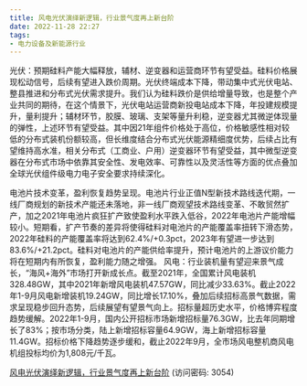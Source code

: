 ```yaml
---
title: 风电光伏演绎新逻辑，行业景气度再上新台阶
date: 2022-11-28 22:27
tags:
- 电力设备及新能源行业
---
```

光伏：预期硅料产能大幅释放，辅材、逆变器和运营商环节有望受益。硅料价格展现松动信号，后续有望进入跌价周期。光伏终端成本下降，带动集中式光伏电站、整县推进和分布式光伏需求提升。我们认为硅料跌价是供给增量导致，也是整个产业共同的期待，在这个情景下，光伏电站运营商新投电站成本下降，年投建规模提升，量利提升；辅材环节，胶膜、玻璃、支架等量升利稳，逆变器尤其微逆体现量的弹性，上述环节有望受益。其中因21年组件价格处于高位，价格敏感性相对较低的分布式装机份额较高，但长维度结合分布式光伏能源精细度优势，后续占比有望维持高水准，相关分布式（工商业、户用）逆变器环节有望受益，其中微型逆变器在分布式市场中依靠其安全性、发电效率、可靠性以及灵活性等方面的优点叠加全球光伏组件级电力电子安全要求持续深化。
<!-- more -->
电池片技术变革，盈利恢复趋势呈现。电池片行业正值N型新技术路线迭代期，一线厂商规划的新技术产能还未落地，非一线厂商观望技术路线变革、不敢贸然扩产，加之2021年电池片疯狂扩产致使盈利水平跌入低谷，2022年电池片产能增幅较小。短期看，扩产节奏的差异将使得硅料对电池片的产能覆盖率扭转下滑态势，2022年硅料的产能覆盖率将达到62.4%/+0.3pct，2023年有望进一步达到83.6%/+21.2pct。硅料对电池片的产能供给率提升，预计电池片的上游议价能力将在短期内有所恢复，盈利能力随之增强。
风电：行业装机量有望迎来景气成长，“海风+海外”市场打开新成长点。截至2021年，全国累计风电装机328.48GW，其中2021年新增风电装机47.57GW，同比减少33.63%。截止2022年1-9月风电新增装机19.24GW，同比增长17.10%，叠加后续招标高景气数据，需求呈现稳步回升态势，后续展望有望景气向上。招标量超历史水平，价格博弈程度趋势缓解。2022年1-9月，国内公开招标市场新增招标量76.3GW，比去年同期增长了83%；按市场分类，陆上新增招标容量64.9GW，海上新增招标容量11.4GW。招标价格下降趋势逐步缓和，截止2022年9月，全市场风电整机商风电机组投标均价为1,808元/千瓦。

[风电光伏演绎新逻辑，行业景气度再上新台阶](https://url12.ctfile.com/f/3948612-735512486-ebd823?p=3054)
(访问密码: 3054)
